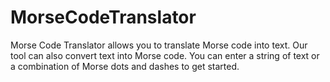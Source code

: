 # MorseCodeTranslator
Morse Code Translator allows you to translate Morse code into text. Our tool can also convert text into Morse code. You can enter a string of text or a combination of Morse dots and dashes to get started.
